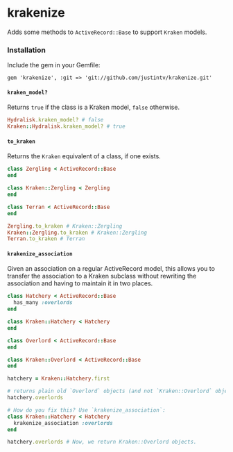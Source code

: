 krakenize
=========

Adds some methods to `ActiveRecord::Base` to support `Kraken` models.

### Installation

Include the gem in your Gemfile:

```
gem 'krakenize', :git => 'git://github.com/justintv/krakenize.git'
```

#### `kraken_model?`

Returns `true` if the class is a Kraken model, `false` otherwise.

```ruby
Hydralisk.kraken_model? # false
Kraken::Hydralisk.kraken_model? # true
```

#### `to_kraken`

Returns the `Kraken` equivalent of a class, if one exists.

```ruby
class Zergling < ActiveRecord::Base
end

class Kraken::Zergling < Zergling
end

class Terran < ActiveRecord::Base
end

Zergling.to_kraken # Kraken::Zergling
Kraken::Zergling.to_kraken # Kraken::Zergling
Terran.to_kraken # Terran
```

#### `krakenize_association`

Given an association on a regular ActiveRecord model, this allows you to
transfer the association to a Kraken subclass without rewriting the association
and having to maintain it in two places.

```ruby
class Hatchery < ActiveRecord::Base
  has_many :overlords
end

class Kraken::Hatchery < Hatchery
end

class Overlord < ActiveRecord::Base
end

class Kraken::Overlord < ActiveRecord::Base
end

hatchery = Kraken::Hatchery.first

# returns plain old `Overlord` objects (and not `Kraken::Overlord` objects).
hatchery.overlords

# How do you fix this? Use `krakenize_association`:
class Kraken::Hatchery < Hatchery
  krakenize_association :overlords
end

hatchery.overlords # Now, we return Kraken::Overlord objects.
```
